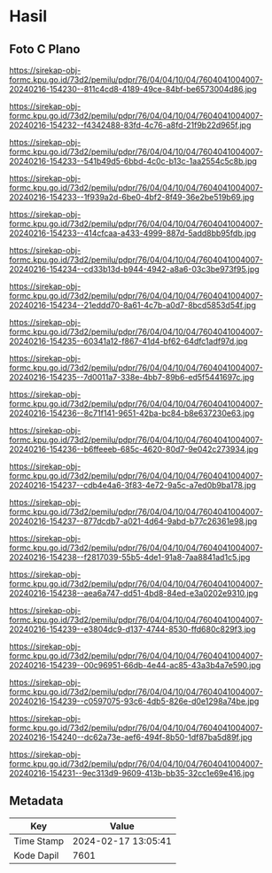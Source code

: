 # Hasil

## Foto C Plano

https://sirekap-obj-formc.kpu.go.id/73d2/pemilu/pdpr/76/04/04/10/04/7604041004007-20240216-154230--811c4cd8-4189-49ce-84bf-be6573004d86.jpg

https://sirekap-obj-formc.kpu.go.id/73d2/pemilu/pdpr/76/04/04/10/04/7604041004007-20240216-154232--f4342488-83fd-4c76-a8fd-21f9b22d965f.jpg

https://sirekap-obj-formc.kpu.go.id/73d2/pemilu/pdpr/76/04/04/10/04/7604041004007-20240216-154233--541b49d5-6bbd-4c0c-b13c-1aa2554c5c8b.jpg

https://sirekap-obj-formc.kpu.go.id/73d2/pemilu/pdpr/76/04/04/10/04/7604041004007-20240216-154233--1f939a2d-6be0-4bf2-8f49-36e2be519b69.jpg

https://sirekap-obj-formc.kpu.go.id/73d2/pemilu/pdpr/76/04/04/10/04/7604041004007-20240216-154233--414cfcaa-a433-4999-887d-5add8bb95fdb.jpg

https://sirekap-obj-formc.kpu.go.id/73d2/pemilu/pdpr/76/04/04/10/04/7604041004007-20240216-154234--cd33b13d-b944-4942-a8a6-03c3be973f95.jpg

https://sirekap-obj-formc.kpu.go.id/73d2/pemilu/pdpr/76/04/04/10/04/7604041004007-20240216-154234--21eddd70-8a61-4c7b-a0d7-8bcd5853d54f.jpg

https://sirekap-obj-formc.kpu.go.id/73d2/pemilu/pdpr/76/04/04/10/04/7604041004007-20240216-154235--60341a12-f867-41d4-bf62-64dfc1adf97d.jpg

https://sirekap-obj-formc.kpu.go.id/73d2/pemilu/pdpr/76/04/04/10/04/7604041004007-20240216-154235--7d0011a7-338e-4bb7-89b6-ed5f5441697c.jpg

https://sirekap-obj-formc.kpu.go.id/73d2/pemilu/pdpr/76/04/04/10/04/7604041004007-20240216-154236--8c71f141-9651-42ba-bc84-b8e637230e63.jpg

https://sirekap-obj-formc.kpu.go.id/73d2/pemilu/pdpr/76/04/04/10/04/7604041004007-20240216-154236--b6ffeeeb-685c-4620-80d7-9e042c273934.jpg

https://sirekap-obj-formc.kpu.go.id/73d2/pemilu/pdpr/76/04/04/10/04/7604041004007-20240216-154237--cdb4e4a6-3f83-4e72-9a5c-a7ed0b9ba178.jpg

https://sirekap-obj-formc.kpu.go.id/73d2/pemilu/pdpr/76/04/04/10/04/7604041004007-20240216-154237--877dcdb7-a021-4d64-9abd-b77c26361e98.jpg

https://sirekap-obj-formc.kpu.go.id/73d2/pemilu/pdpr/76/04/04/10/04/7604041004007-20240216-154238--f2817039-55b5-4de1-91a8-7aa8841ad1c5.jpg

https://sirekap-obj-formc.kpu.go.id/73d2/pemilu/pdpr/76/04/04/10/04/7604041004007-20240216-154238--aea6a747-dd51-4bd8-84ed-e3a0202e9310.jpg

https://sirekap-obj-formc.kpu.go.id/73d2/pemilu/pdpr/76/04/04/10/04/7604041004007-20240216-154239--e3804dc9-d137-4744-8530-ffd680c829f3.jpg

https://sirekap-obj-formc.kpu.go.id/73d2/pemilu/pdpr/76/04/04/10/04/7604041004007-20240216-154239--00c96951-66db-4e44-ac85-43a3b4a7e590.jpg

https://sirekap-obj-formc.kpu.go.id/73d2/pemilu/pdpr/76/04/04/10/04/7604041004007-20240216-154239--c0597075-93c6-4db5-826e-d0e1298a74be.jpg

https://sirekap-obj-formc.kpu.go.id/73d2/pemilu/pdpr/76/04/04/10/04/7604041004007-20240216-154240--dc62a73e-aef6-494f-8b50-1df87ba5d89f.jpg

https://sirekap-obj-formc.kpu.go.id/73d2/pemilu/pdpr/76/04/04/10/04/7604041004007-20240216-154231--9ec313d9-9609-413b-bb35-32cc1e69e416.jpg


## Metadata

| Key        | Value               |
| ---------- | ------------------- |
| Time Stamp | 2024-02-17 13:05:41 |
| Kode Dapil | 7601                |



